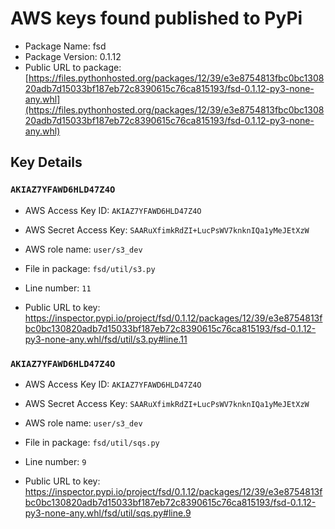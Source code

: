# AWS keys found published to PyPi

* Package Name: fsd
* Package Version: 0.1.12
* Public URL to package: [https://files.pythonhosted.org/packages/12/39/e3e8754813fbc0bc130820adb7d15033bf187eb72c8390615c76ca815193/fsd-0.1.12-py3-none-any.whl](https://files.pythonhosted.org/packages/12/39/e3e8754813fbc0bc130820adb7d15033bf187eb72c8390615c76ca815193/fsd-0.1.12-py3-none-any.whl)

## Key Details

### `AKIAZ7YFAWD6HLD47Z4O`

* AWS Access Key ID: `AKIAZ7YFAWD6HLD47Z4O`
* AWS Secret Access Key: `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` 
* AWS role name: `user/s3_dev`
* File in package: `fsd/util/s3.py`
* Line number: `11`

* Public URL to key: https://inspector.pypi.io/project/fsd/0.1.12/packages/12/39/e3e8754813fbc0bc130820adb7d15033bf187eb72c8390615c76ca815193/fsd-0.1.12-py3-none-any.whl/fsd/util/s3.py#line.11



### `AKIAZ7YFAWD6HLD47Z4O`

* AWS Access Key ID: `AKIAZ7YFAWD6HLD47Z4O`
* AWS Secret Access Key: `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` 
* AWS role name: `user/s3_dev`
* File in package: `fsd/util/sqs.py`
* Line number: `9`

* Public URL to key: https://inspector.pypi.io/project/fsd/0.1.12/packages/12/39/e3e8754813fbc0bc130820adb7d15033bf187eb72c8390615c76ca815193/fsd-0.1.12-py3-none-any.whl/fsd/util/sqs.py#line.9


